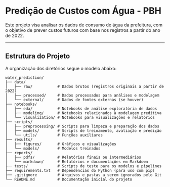 # Predição de Custos com Água - PBH

Este projeto visa analisar os dados de consumo de água da prefeitura, com o objetivo de prever custos futuros com base nos registros a partir do ano de 2022. 

---

## Estrutura do Projeto

A organização dos diretórios segue o modelo abaixo:

```plaintext
water_prediction/
├── data/
│   ├── raw/           # Dados brutos (registros originais a partir de 2022)
│   ├── processed/     # Dados processados para análises e modelagem
│   └── external/      # Dados de fontes externas (se houver)
├── notebooks/
│   ├── eda/           # Notebooks de análise exploratória de dados
│   ├── modeling/      # Notebooks relacionados à modelagem preditiva
│   └── visualization/ # Notebooks para visualizações e relatórios
├── scripts/
│   ├── preprocessing/ # Scripts para limpeza e preparação dos dados
│   ├── models/        # Scripts de treinamento, avaliação e predição
│   └── utils/         # Funções auxiliares
├── results/
│   ├── figures/       # Gráficos e visualizações
│   └── models/        # Modelos treinados
├── reports/
│   ├── pdfs/          # Relatórios finais ou intermediários
│   └── markdown/      # Relatórios e documentações em Markdown
├── tests/             # Scripts de teste para os modelos e pipelines
├── requirements.txt   # Dependências do Python (para uso com pip)
├── .gitignore         # Arquivos e pastas a serem ignorados pelo Git
└── README.md          # Documentação inicial do projeto
